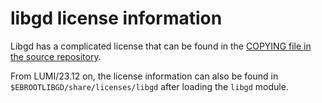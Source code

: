 # libgd license information

Libgd has a complicated license that can be found in the
[COPYING file in the source repository](https://github.com/libgd/libgd/blob/master/COPYING).

From LUMI/23.12 on, the license information can also be found in
`$EBROOTLIBGD/share/licenses/libgd` after loading the `libgd` module.
